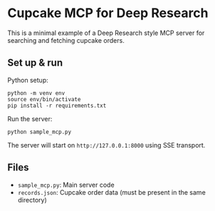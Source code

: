 # Cupcake MCP for Deep Research

This is a minimal example of a Deep Research style MCP server for searching and fetching cupcake orders.

## Set up & run

Python setup:

```shell
python -m venv env
source env/bin/activate
pip install -r requirements.txt
```

Run the server:

```shell
python sample_mcp.py
```

The server will start on `http://127.0.0.1:8000` using SSE transport.

## Files

- `sample_mcp.py`: Main server code
- `records.json`: Cupcake order data (must be present in the same directory)
